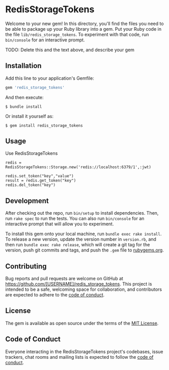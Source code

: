 # RedisStorageTokens

Welcome to your new gem! In this directory, you'll find the files you need to be able to package up your Ruby library into a gem. Put your Ruby code in the file `lib/redis_storage_tokens`. To experiment with that code, run `bin/console` for an interactive prompt.

TODO: Delete this and the text above, and describe your gem

## Installation

Add this line to your application's Gemfile:

```ruby
gem 'redis_storage_tokens'
```

And then execute:

    $ bundle install

Or install it yourself as:

    $ gem install redis_storage_tokens

## Usage

Use RedisStorageTokens

    redis = RedisStorageTokens::Storage.new('redis://localhost:6379/1',:jwt)

    redis.set_token("key","value")
    result = redis.get_token("key")
    redis.del_token("key")

## Development

After checking out the repo, run `bin/setup` to install dependencies. Then, run `rake spec` to run the tests. You can also run `bin/console` for an interactive prompt that will allow you to experiment.

To install this gem onto your local machine, run `bundle exec rake install`. To release a new version, update the version number in `version.rb`, and then run `bundle exec rake release`, which will create a git tag for the version, push git commits and tags, and push the `.gem` file to [rubygems.org](https://rubygems.org).

## Contributing

Bug reports and pull requests are welcome on GitHub at https://github.com/[USERNAME]/redis_storage_tokens. This project is intended to be a safe, welcoming space for collaboration, and contributors are expected to adhere to the [code of conduct](https://github.com/[USERNAME]/redis_storage_tokens/blob/master/CODE_OF_CONDUCT.md).


## License

The gem is available as open source under the terms of the [MIT License](https://opensource.org/licenses/MIT).

## Code of Conduct

Everyone interacting in the RedisStorageTokens project's codebases, issue trackers, chat rooms and mailing lists is expected to follow the [code of conduct](https://github.com/[USERNAME]/redis_storage_tokens/blob/master/CODE_OF_CONDUCT.md).
